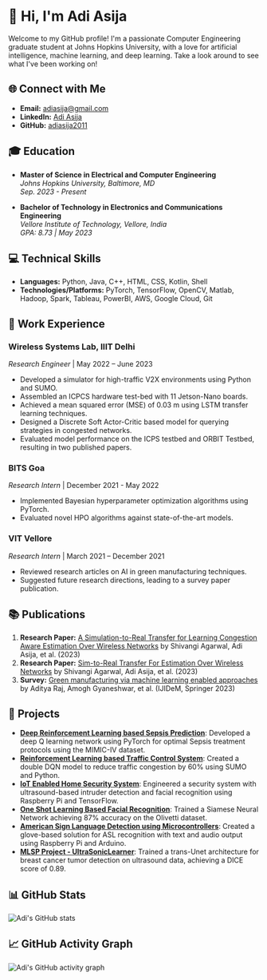 # 👋 Hi, I'm Adi Asija
Welcome to my GitHub profile! I'm a passionate Computer Engineering graduate student at Johns Hopkins University, with a love for artificial intelligence, machine learning, and deep learning. Take a look around to see what I've been working on!

## 🌐 Connect with Me

- **Email:** [adiasija@gmail.com](mailto:adiasija@gmail.com)
- **LinkedIn:** [Adi Asija](https://www.linkedin.com/in/adi-asija)
- **GitHub:** [adiasija2011](https://github.com/adiasija2011)

## 🎓 Education

- **Master of Science in Electrical and Computer Engineering**  
  *Johns Hopkins University, Baltimore, MD*  
  *Sep. 2023 - Present*

- **Bachelor of Technology in Electronics and Communications Engineering**  
  *Vellore Institute of Technology, Vellore, India*  
  *GPA: 8.73 | May 2023*

## 💻 Technical Skills

- **Languages:** Python, Java, C++, HTML, CSS, Kotlin, Shell
- **Technologies/Platforms:** PyTorch, TensorFlow, OpenCV, Matlab, Hadoop, Spark, Tableau, PowerBI, AWS, Google Cloud, Git

## 🏢 Work Experience

### Wireless Systems Lab, IIIT Delhi
*Research Engineer* | May 2022 – June 2023

- Developed a simulator for high-traffic V2X environments using Python and SUMO.
- Assembled an ICPCS hardware test-bed with 11 Jetson-Nano boards.
- Achieved a mean squared error (MSE) of 0.03 m using LSTM transfer learning techniques.
- Designed a Discrete Soft Actor-Critic based model for querying strategies in congested networks.
- Evaluated model performance on the ICPS testbed and ORBIT Testbed, resulting in two published papers.

### BITS Goa
*Research Intern* | December 2021 - May 2022

- Implemented Bayesian hyperparameter optimization algorithms using PyTorch.
- Evaluated novel HPO algorithms against state-of-the-art models.

### VIT Vellore
*Research Intern* | March 2021 – December 2021

- Reviewed research articles on AI in green manufacturing techniques.
- Suggested future research directions, leading to a survey paper publication.

## 📚 Publications

1. **Research Paper:** [A Simulation-to-Real Transfer for Learning Congestion Aware Estimation Over Wireless Networks](https://www.techrxiv.org/doi/full/10.36227/techrxiv.24332269.v1) by Shivangi Agarwal, Adi Asija, et al. (2023)
2. **Research Paper:** [Sim-to-Real Transfer For Estimation Over Wireless Networks](https://www.techrxiv.org/doi/full/10.36227/techrxiv.24332269.v1) by Shivangi Agarwal, Adi Asija, et al. (2023)
3. **Survey:** [Green manufacturing via machine learning enabled approaches](https://link.springer.com/article/10.1007/s12008-022-01136-0) by Aditya Raj, Amogh Gyaneshwar, et al. (IJIDeM, Springer 2023)

## 🔬 Projects

- **[Deep Reinforcement Learning based Sepsis Prediction](https://github.com/adiasija2011/Sepsis-Prediction)**: Developed a deep Q learning network using PyTorch for optimal Sepsis treatment protocols using the MIMIC-IV dataset.
- **[Reinforcement Learning based Traffic Control System](https://github.com/adiasija2011/Traffic-Control)**: Created a double DQN model to reduce traffic congestion by 60% using SUMO and Python.
- **[IoT Enabled Home Security System](https://github.com/adiasija2011/Home-Security)**: Engineered a security system with ultrasound-based intruder detection and facial recognition using Raspberry Pi and TensorFlow.
- **[One Shot Learning Based Facial Recognition](https://github.com/adiasija2011/OneShot-FacialRecognition)**: Trained a Siamese Neural Network achieving 87% accuracy on the Olivetti dataset.
- **[American Sign Language Detection using Microcontrollers](https://github.com/adiasija2011/ASL-Detection)**: Created a glove-based solution for ASL recognition with text and audio output using Raspberry Pi and Arduino.
- **[MLSP Project - UltraSonicLearner](https://github.com/adiasija2011/UltraSonicLearner)**: Trained a trans-Unet architecture for breast cancer tumor detection on ultrasound data, achieving a DICE score of 0.89.

## 📊 GitHub Stats

![Adi's GitHub stats](https://github-readme-stats.vercel.app/api?username=adiasija2011&show_icons=true&theme=radical)


## 📈 GitHub Activity Graph

![Adi's GitHub activity graph](https://activity-graph.herokuapp.com/graph?username=adiasija2011&theme=react-dark)

